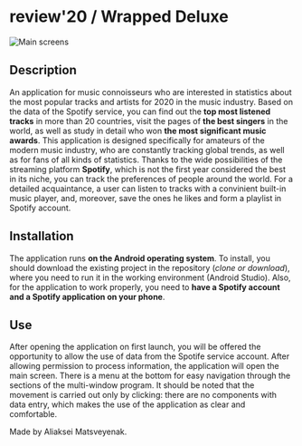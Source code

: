 # review'20 / Wrapped Deluxe

![Main screens](/img/charts.svg)

## **Description**
An application for music connoisseurs who are interested in statistics about the most popular tracks and artists for 2020 in the music industry. Based on the data of the Spotify service, you can find out the **top most listened tracks** in more than 20 countries, visit the pages of **the best singers** in the world, as well as study in detail who won **the most significant music awards**. This application is designed specifically for amateurs of the modern music industry, who are constantly tracking global trends, as well as for fans of all kinds of statistics. Thanks to the wide possibilities of the streaming platform **Spotify**, which is not the first year considered the best in its niche, you can track the preferences of people around the world. For a detailed acquaintance, a user can listen to tracks with a convinient built-in music player, and, moreover, save the ones he likes and form a playlist in Spotify account.

## **Installation**

The application runs **on the Android operating system**.
To install, you should download the existing project in the repository (*clone or download*), where you need to run it in the working environment (Android Studio). Also, for the application to work properly, you need to **have a Spotify account and a Spotify application on your phone**.

## **Use**

After opening the application on first launch, you will be offered the opportunity to allow the use of data from the Spotife service account. After allowing permission to process information, the application will open the main screen. There is a menu at the bottom for easy navigation through the sections of the multi-window program. It should be noted that the movement is carried out only by clicking: there are no components with data entry, which makes the use of the application as clear and comfortable.

Made by Aliaksei Matsveyenak.
